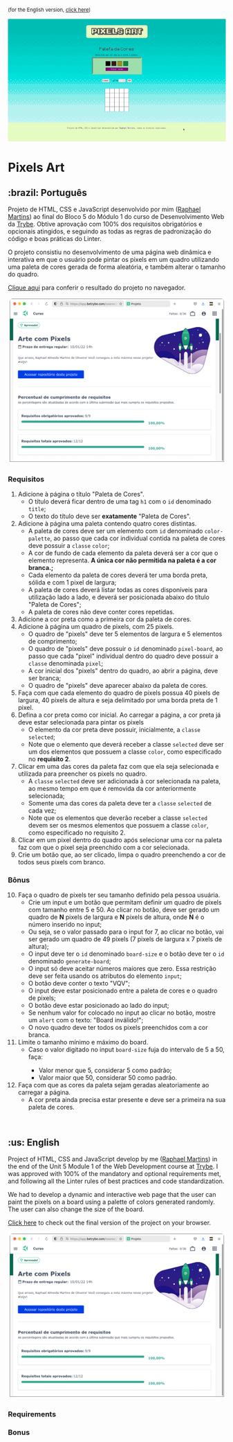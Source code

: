 <small>(for the English version, <a href="#en">click here</a>)</small>

![Prévia da página - Preview of the page](./preview.gif)

# Pixels Art
<h2>:brazil: Português</h2>
<p id="pt">Projeto de HTML, CSS e JavaScript desenvolvido por mim (<a href="https://www.linkedin.com/in/raphaelameidamartins/" target="_blank" rel="external">Raphael Martins</a>) ao final do Bloco 5 do Módulo 1 do curso de Desenvolvimento Web da <a href="https://www.betrybe.com" targe="_blank" rel="nofollow">Trybe</a>. Obtive aprovação com 100% dos requisitos obrigatórios e opcionais atingidos, e seguindo as todas as regras de padronização do código e boas práticas do Linter.</p>
<p>O projeto consistiu no desenvolvimento de uma página web dinâmica e interativa em que o usuário pode pintar os pixels em um quadro utilizando uma paleta de cores gerada de forma aleatória, e também alterar o tamanho do quadro.</p>
<p><a href="https://raphaelalmeidamartins.github.io/project-pixels-art/" target="_blank">Clique aqui</a> para conferir o resultado do projeto no navegador.</p>

![Minha nota no projeto - My grade of the project](./nota.png)

### Requisitos
<ol>
  <li>Adicione à página o título "Paleta de Cores".
    <ul>
      <li>O título deverá ficar dentro de uma tag <code>h1</code> com o <code>id</code> denominado <code>title</code>;</li>
      <li>O texto do título deve ser <strong>exatamente</strong> "Paleta de Cores".</li>
    </ul>
  </li>
  <li>Adicione à página uma paleta contendo quatro cores distintas.
    <ul>
      <li>A paleta de cores deve ser um elemento com <code>id</code> denominado <code>color-palette</code>, ao passo que cada cor individual contida na paleta de cores deve possuir a <code>classe</code> <code>color</code>;</li>
      <li>A cor de fundo de cada elemento da paleta deverá ser a cor que o elemento representa. <strong>A única cor não permitida na paleta é a cor branca.;</strong></li>
      <li>Cada elemento da paleta de cores deverá ter uma borda preta, sólida e com 1 pixel de largura;</li>
      <li>A paleta de cores deverá listar todas as cores disponíveis para utilização lado a lado, e deverá ser posicionada abaixo do título "Paleta de Cores";</li>
      <li>A paleta de cores não deve conter cores repetidas.</li>
    </ul>
  </li>
  <li>Adicione a cor preta como a primeira cor da paleta de cores.</li>
  <li>Adicione à página um quadro de pixels, com 25 pixels.
    <ul>
      <li>O quadro de "pixels" deve ter 5 elementos de largura e 5 elementos de comprimento;</li>
      <li>O quadro de "pixels" deve possuir o <code>id</code> denominado <code>pixel-board</code>, ao passo que cada "pixel" individual dentro do quadro deve possuir a <code>classe</code> denominada <code>pixel</code>;</li>
      <li>A cor inicial dos "pixels" dentro do quadro, ao abrir a página, deve ser branca;</li>
      <li>O quadro de "pixels" deve aparecer abaixo da paleta de cores.</li>
    </ul>
  </li>
  <li>Faça com que cada elemento do quadro de pixels possua 40 pixels de largura, 40 pixels de altura e seja delimitado por uma borda preta de 1 pixel.</li>
  <li>Defina a cor preta como cor inicial. Ao carregar a página, a cor preta já deve estar selecionada para pintar os pixels
    <ul>
      <li>O elemento da cor preta deve possuir, inicialmente, a <code>classe</code> <code>selected</code>;</li>
      <li>Note que o elemento que deverá receber a classe <code>selected</code> deve ser um dos elementos que possuem a classe <code>color</code>, como especificado no <strong>requisito 2</strong>.</li>
    </ul>
  </li>
  <li>Clicar em uma das cores da paleta faz com que ela seja selecionada e utilizada para preencher os pixels no quadro.
    <ul>
      <li>A <code>classe</code> <code>selected</code> deve ser adicionada à cor selecionada na paleta, ao mesmo tempo em que é removida da cor anteriormente selecionada;</li>
      <li>Somente uma das cores da paleta deve ter a <code>classe</code> <code>selected</code> de cada vez;</li>
      <li>Note que os elementos que deverão receber a classe <code>selected</code> devem ser os mesmos elementos que possuem a classe <code>color</code>, como especificado no requisito 2.</li>
    </ul>
  </li>
  <li>Clicar em um pixel dentro do quadro após selecionar uma cor na paleta faz com que o pixel seja preenchido com a cor selecionada.</li>
  <li>Crie um botão que, ao ser clicado, limpa o quadro preenchendo a cor de todos seus pixels com branco.</li>
</ol>

### Bônus
<ol start="10">
  <li>Faça o quadro de pixels ter seu tamanho definido pela pessoa usuária.
    <ul>
      <li>Crie um input e um botão que permitam definir um quadro de pixels com tamanho entre 5 e 50. Ao clicar no botão, deve ser gerado um quadro de <strong>N</strong> pixels de largura e <strong>N</strong> pixels de altura, onde <strong>N</strong> é o número inserido no input;</li>
      <li>Ou seja, se o valor passado para o input for 7, ao clicar no botão, vai ser gerado um quadro de 49 pixels (7 pixels de largura x 7 pixels de altura);</li>
      <li>O input deve ter o <code>id</code> denominado <code>board-size</code> e o botão deve ter o <code>id</code> denominado <code>generate-board</code>;</li>
      <li>O input só deve aceitar números maiores que zero. Essa restrição deve ser feita usando os atributos do elemento <code>input</code>;</li>
      <li>O botão deve conter o texto "VQV";</li>
      <li>O input deve estar posicionado entre a paleta de cores e o quadro de pixels;</li>
      <li>O botão deve estar posicionado ao lado do input;</li>
      <li>Se nenhum valor for colocado no input ao clicar no botão, mostre um <code>alert</code> com o texto: "Board inválido!";</li>
      <li>O novo quadro deve ter todos os pixels preenchidos com a cor branca.</li>
    </ul>
  </li>
  <li>Limite o tamanho mínimo e máximo do board.
    <ul>
      <li>Caso o valor digitado no input <code>board-size</code> fuja do intervalo de 5 a 50, faça:</li>
        <ul>
          <li>Valor menor que 5, considerar 5 como padrão;</li>
          <li>Valor maior que 50, considerar 50 como padrão.</li>
        </ul>
    </ul>
  </li>
  <li>Faça com que as cores da paleta sejam geradas aleatoriamente ao carregar a página.
    <ul>
      <li>A cor preta ainda precisa estar presente e deve ser a primeira na sua paleta de cores.</li>
    </ul>
  </li>
</ol>
<br>

<h2 id="en">:us: English</h2>
<p>Project of HTML, CSS and JavaScript develop by me (<a href="https://www.linkedin.com/in/raphaelameidamartins/" target="_blank" rel="external">Raphael Martins</a>) in the end of the Unit 5 Module 1 of the Web Development course at <a href="https://www.betrybe.com" targe="_blank" rel="nofollow">Trybe</a>. I was approved with 100% of the mandatory and optional requirements met, and following all the Linter rules of best practices and code standardization.</p>
<p>We had to develop a dynamic and interactive web page that the user can paint the pixels on a board using a palette of colors generated randomly. The user can also change the size of the board.</p>
<p><a href="https://raphaelalmeidamartins.github.io/project-pixels-art/" target="_blank">Click here</a> to check out the final version of the project on your browser.</p>

![My grade of the project - Minha nota no projeto](./nota.png)

### Requirements
<ol>

</ol>

### Bonus
<ol start="10">

</ol>
